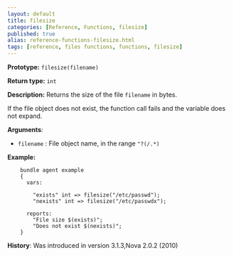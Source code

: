 ```yaml
---
layout: default
title: filesize
categories: [Reference, Functions, filesize]
published: true
alias: reference-functions-filesize.html
tags: [reference, files functions, functions, filesize]
---
```


**Prototype:** `filesize(filename)`

**Return type:** `int`

**Description:** Returns the size of the file `filename` in bytes.

If the file object does not exist, the function call fails and the
variable does not expand.

**Arguments**:

* `filename` : File object name, in the range `"?(/.*)`

**Example:**  

```cf3
    bundle agent example
    {     
      vars:

        "exists" int => filesize("/etc/passwd");
        "nexists" int => filesize("/etc/passwdx");

      reports:
        "File size $(exists)";
        "Does not exist $(nexists)";
    }
```


**History**: Was introduced in version 3.1.3,Nova 2.0.2 (2010)
